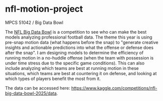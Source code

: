 # nfl-motion-project
MPCS 51042 / Big Data Bowl

The [NFL Big Data Bowl](https://www.kaggle.com/competitions/nfl-big-data-bowl-2025) is a competition to see who can make the best models analyzing professional football data. The theme this year is using pre-snap motion data (what happens before the snap) to "generate creative insights and actionable predictions into what the offense or defense does after the snap". I am designing models to determine the efficiency of running motion in a no-huddle offense (when the team with possession is under time stress due to the specific game conditions). This can also include analyzing which teams are best at running motion in these situations, which teams are best at countering it on defense, and looking at which types of players benefit the most from it.

The data can be accessed here: https://www.kaggle.com/competitions/nfl-big-data-bowl-2025/data.


